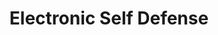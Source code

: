 ---
layout: single
author_profile: true
title: "Electronic Self Defense"
excerpt: "How to stay safe in the internet."
# header:
#  image: /assets/images/unsplash-gallery-image-1.jpg
#  teaser: assets/images/unsplash-gallery-image-1-th.jpg
# gallery:
#   - url: /assets/images/unsplash-gallery-image-1.jpg
#     image_path: assets/images/unsplash-gallery-image-1-th.jpg
#     alt: "placeholder image 1"
toc: true
toc_label: "Table of Contents"
toc_icon: "cog"
# Last Update to be entered as well.
---